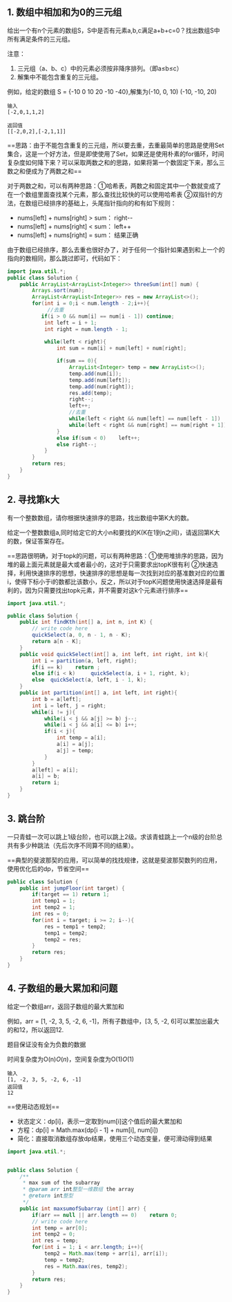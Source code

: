## 1. 数组中相加和为0的三元组

给出一个有n个元素的数组S，S中是否有元素a,b,c满足a+b+c=0？找出数组S中所有满足条件的三元组。

注意：

1. 三元组（a、b、c）中的元素必须按非降序排列。（即a≤b≤c）
2. 解集中不能包含重复的三元组。

例如，给定的数组 S = {-10 0 10 20 -10 -40},解集为(-10, 0, 10) (-10, -10, 20)

```
输入
[-2,0,1,1,2]

返回值
[[-2,0,2],[-2,1,1]]
```

==思路：由于不能包含重复的三元组，所以要去重，去重最简单的思路是使用Set集合，这是一个好方法，但是即使使用了Set，如果还是使用朴素的for循环，时间复杂度如何降下来？可以采取两数之和的思路，如果将第一个数固定下来，那么三数之和便成为了两数之和==

对于两数之和，可以有两种思路：①哈希表，两数之和固定其中一个数就变成了在一个数组里面查找某个元素，那么查找比较快的可以使用哈希表 ②双指针的方法，在数组已经排序的基础上，头尾指针指向的和有如下规则：

- nums[left] + nums[right] > sum： right--
- nums[left] + nums[right] < sum： left++
- nums[left] + nums[right] = sum： 结果正确

由于数组已经排序，那么去重也很好办了，对于任何一个指针如果遇到和上一个的指向的数相同，那么跳过即可，代码如下：

```java
import java.util.*;
public class Solution {
    public ArrayList<ArrayList<Integer>> threeSum(int[] num) {
        Arrays.sort(num);
        ArrayList<ArrayList<Integer>> res = new ArrayList<>();
        for(int i = 0;i < num.length - 2;i++){
             //去重
           if(i > 0 && num[i] == num[i - 1]) continue;
            int left = i + 1;
            int right = num.length - 1;
            
            while(left < right){
                int sum = num[i] + num[left] + num[right]; 

                if(sum == 0){
                    ArrayList<Integer> temp = new ArrayList<>();
                    temp.add(num[i]);
                    temp.add(num[left]);
                    temp.add(num[right]);
                    res.add(temp);
                    right--;
                    left++;
                    //去重
                    while(left < right && num[left] == num[left - 1])  left++;
                    while(left < right && num[right] == num[right + 1]) right--;
                }
                else if(sum < 0)    left++;
                else right--;
            }
        }
        return res;
    }
}
```

## 2. 寻找第k大

有一个整数数组，请你根据快速排序的思路，找出数组中第K大的数。

给定一个整数数组a,同时给定它的大小n和要找的K(K在1到n之间)，请返回第K大的数，保证答案存在。

==思路很明确，对于topk的问题，可以有两种思路：①使用堆排序的思路，因为堆的最上面元素就是最大或者最小的，这对于只需要求出topK很有利 ②快速选择，利用快速排序的思想，快速排序的思想是每一次找到对应的基准数对应的位置i，使得下标小于i的数都比该数小，反之，所以对于topK问题使用快速选择是最有利的，因为只需要找出topk元素，并不需要对这k个元素进行排序==

```java
import java.util.*;

public class Solution {
    public int findKth(int[] a, int n, int K) {
        // write code here
        quickSelect(a, 0, n - 1, n - K);
        return a[n - K];
    }
    public void quickSelect(int[] a, int left, int right, int k){
        int i = partition(a, left, right);
        if(i == k)    return ;
        else if(i < k)     quickSelect(a, i + 1, right, k);
        else  quickSelect(a, left, i - 1, k);
    }
    public int partition(int[] a, int left, int right){
        int b = a[left];
        int i = left, j = right;
        while(i != j){
            while(i < j && a[j] >= b) j--;
            while(i < j && a[i] <= b) i++;
            if(i < j){
                int temp = a[i];
                a[i] = a[j];
                a[j] = temp;
            }
        }
        a[left] = a[i];
        a[i] = b;
        return i;
    }
}
```

## 3. 跳台阶

一只青蛙一次可以跳上1级台阶，也可以跳上2级。求该青蛙跳上一个n级的台阶总共有多少种跳法（先后次序不同算不同的结果）。

==典型的斐波那契的应用，可以简单的找找规律，这就是斐波那契数列的应用，使用优化后的dp，节省空间==

```java
public class Solution {
    public int jumpFloor(int target) {
        if(target == 1) return 1;
        int temp1 = 1;
        int temp2 = 1;
        int res = 0;
        for(int i = target; i >= 2; i--){
            res = temp1 + temp2;
            temp1 = temp2;
            temp2 = res;
        }
        return res;
    }
}
```

## 4. 子数组的最大累加和问题

给定一个数组arr，返回子数组的最大累加和

例如，arr = [1, -2, 3, 5, -2, 6, -1]，所有子数组中，[3, 5, -2, 6]可以累加出最大的和12，所以返回12.

题目保证没有全为负数的数据

时间复杂度为O(n)*O*(*n*)，空间复杂度为O(1)*O*(1)

```
输入
[1, -2, 3, 5, -2, 6, -1]
返回值
12
```

==使用动态规划==

- 状态定义：dp[i]，表示一定取到num[i]这个值后的最大累加和
- 方程：dp[i] = Math.max(dp[i - 1] + num[i], num[i])
- 简化：直接取消数组存放dp结果，使用三个动态变量，便可滑动得到结果

```java
import java.util.*;


public class Solution {
    /**
     * max sum of the subarray
     * @param arr int整型一维数组 the array
     * @return int整型
     */
    public int maxsumofSubarray (int[] arr) {
        if(arr == null || arr.length == 0)    return 0;
        // write code here
        int temp = arr[0];
        int temp2 = 0;
        int res = temp;
        for(int i = 1; i < arr.length; i++){
            temp2 = Math.max(temp + arr[i], arr[i]);
            temp = temp2;
            res = Math.max(res, temp2);
        }
        return res;
    }
}
```

